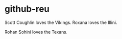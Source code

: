# github-reu

Scott Coughlin loves the Vikings.
Roxana loves the Illini.

Rohan Sohini loves the Texans.
